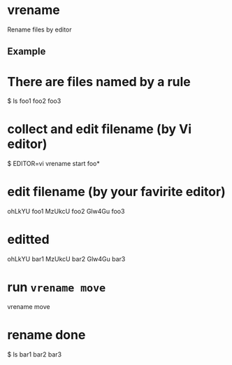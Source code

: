 vrename
=======

Rename files by editor

Example
-------

# There are files named by a rule

  $ ls
  foo1 foo2 foo3

# collect and edit filename (by Vi editor)
  $ EDITOR=vi vrename start foo*

# edit filename (by your favirite editor)
  ohLkYU foo1
  MzUkcU foo2
  Glw4Gu foo3

# editted
  ohLkYU bar1
  MzUkcU bar2
  Glw4Gu bar3

# run `vrename move`
  vrename move

# rename done
  $ ls
  bar1 bar2 bar3
